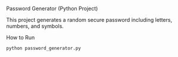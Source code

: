 Password Generator (Python Project)

This project generates a random secure password including letters, numbers, and symbols.

 How to Run
```bash
python password_generator.py
